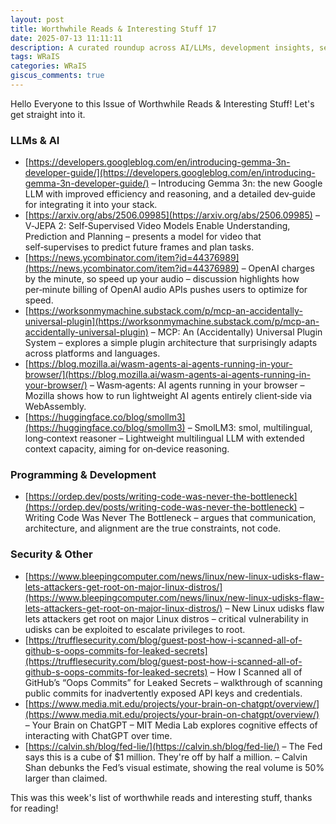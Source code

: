 ```yaml
---
layout: post
title: Worthwhile Reads & Interesting Stuff 17
date: 2025-07-13 11:11:11
description: A curated roundup across AI/LLMs, development insights, security alerts, and thought‑provoking deep dives.
tags: WRaIS
categories: WRaIS
giscus_comments: true
---
```


Hello Everyone to this Issue of Worthwhile Reads & Interesting Stuff!
Let's get straight into it.

### LLMs & AI

- [https://developers.googleblog.com/en/introducing-gemma-3n-developer-guide/](https://developers.googleblog.com/en/introducing-gemma-3n-developer-guide/) – Introducing Gemma 3n: the new Google LLM with improved efficiency and reasoning, and a detailed dev‑guide for integrating it into your stack.
- [https://arxiv.org/abs/2506.09985](https://arxiv.org/abs/2506.09985) – V‑JEPA 2: Self‑Supervised Video Models Enable Understanding, Prediction and Planning – presents a model for video that self‑supervises to predict future frames and plan tasks.
- [https://news.ycombinator.com/item?id=44376989](https://news.ycombinator.com/item?id=44376989) – OpenAI charges by the minute, so speed up your audio – discussion highlights how per‑minute billing of OpenAI audio APIs pushes users to optimize for speed.
- [https://worksonmymachine.substack.com/p/mcp-an-accidentally-universal-plugin](https://worksonmymachine.substack.com/p/mcp-an-accidentally-universal-plugin) – MCP: An (Accidentally) Universal Plugin System – explores a simple plugin architecture that surprisingly adapts across platforms and languages.
- [https://blog.mozilla.ai/wasm-agents-ai-agents-running-in-your-browser/](https://blog.mozilla.ai/wasm-agents-ai-agents-running-in-your-browser/) – Wasm‑agents: AI agents running in your browser – Mozilla shows how to run lightweight AI agents entirely client‑side via WebAssembly.
- [https://huggingface.co/blog/smollm3](https://huggingface.co/blog/smollm3) – SmolLM3: smol, multilingual, long‑context reasoner – Lightweight multilingual LLM with extended context capacity, aiming for on‑device reasoning.

### Programming & Development

- [https://ordep.dev/posts/writing-code-was-never-the-bottleneck](https://ordep.dev/posts/writing-code-was-never-the-bottleneck) – Writing Code Was Never The Bottleneck – argues that communication, architecture, and alignment are the true constraints, not code.

### Security & Other

- [https://www.bleepingcomputer.com/news/linux/new-linux-udisks-flaw-lets-attackers-get-root-on-major-linux-distros/](https://www.bleepingcomputer.com/news/linux/new-linux-udisks-flaw-lets-attackers-get-root-on-major-linux-distros/) – New Linux udisks flaw lets attackers get root on major Linux distros – critical vulnerability in udisks can be exploited to escalate privileges to root.
- [https://trufflesecurity.com/blog/guest-post-how-i-scanned-all-of-github-s-oops-commits-for-leaked-secrets](https://trufflesecurity.com/blog/guest-post-how-i-scanned-all-of-github-s-oops-commits-for-leaked-secrets) – How I Scanned all of GitHub’s “Oops Commits” for Leaked Secrets – walkthrough of scanning public commits for inadvertently exposed API keys and credentials.
- [https://www.media.mit.edu/projects/your-brain-on-chatgpt/overview/](https://www.media.mit.edu/projects/your-brain-on-chatgpt/overview/) – Your Brain on ChatGPT – MIT Media Lab explores cognitive effects of interacting with ChatGPT over time.
- [https://calvin.sh/blog/fed-lie/](https://calvin.sh/blog/fed-lie/) – The Fed says this is a cube of $1 million. They're off by half a million. – Calvin Shan debunks the Fed’s visual estimate, showing the real volume is 50% larger than claimed.

This was this week's list of worthwhile reads and interesting stuff, thanks for reading!
